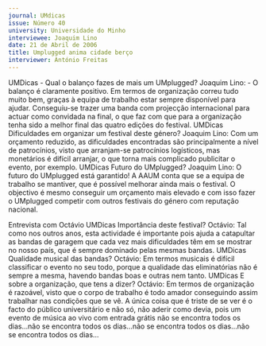 ```yaml
---
journal: UMdicas
issue: Número 40
university: Universidade do Minho
interviewee: Joaquim Lino
date: 21 de Abril de 2006
title: Umplugged anima cidade berço 
interviewer: António Freitas
---
```

UMDicas - Qual o balanço fazes de mais um
UMplugged?
Joaquim Lino: - O balanço é claramente positivo. Em
termos de organização correu tudo muito bem,
graças à equipa de trabalho estar sempre disponível
para ajudar. Conseguiu-se trazer uma banda com
projecção internacional para actuar como convidada
na final, o que faz com que para a organização tenha
sido a melhor final das quatro edições do festival.
UMDicas Dificuldades em organizar um festival
deste género?
Joaquim Lino: Com um orçamento reduzido, as
dificuldades encontradas são principalmente a nível
de patrocínios, visto que arranjam-se patrocínios
logísticos, mas monetários é difícil arranjar, o que
torna mais complicado publicitar o evento, por
exemplo.
UMDicas Futuro do UMplugged?
Joaquim Lino: O futuro do UMplugged está
garantido! A AAUM conta que se a equipa de trabalho
se mantiver, que é possível melhorar ainda mais o
festival. O objectivo é mesmo conseguir um
orçamento mais elevado e com isso fazer o
UMplugged competir com outros festivais do género
com reputação nacional.

Entrevista com Octávio
UMDicas Importância deste festival?
Octávio: Tal como nos outros anos, esta actividade é
importante pois ajuda a catapultar as bandas de
garagem que cada vez mais dificuldades têm em se
mostrar no nosso país, que é sempre dominado
pelas mesmas bandas.
UMDicas Qualidade musical das bandas?
Octávio: Em termos musicais é difícil classificar o
evento no seu todo, porque a qualidade das
eliminatórias não é sempre a mesma, havendo
bandas boas e outras nem tanto.
UMDicas E sobre a organização, que tens a
dizer?
Octávio: Em termos de organização é razoável, visto
que o corpo de trabalho é todo amador conseguindo
assim trabalhar nas condições que se vê.
A única coisa que é triste de se ver é o facto do
público universitário e não só, não aderir como devia,
pois um evento de música ao vivo com entrada grátis
não se encontra todos os dias…não se encontra todos os dias…não se encontra todos os dias…não se encontra todos os dias…